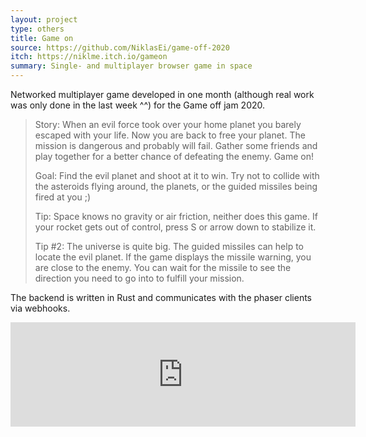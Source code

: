 ```yaml
---
layout: project
type: others
title: Game on
source: https://github.com/NiklasEi/game-off-2020
itch: https://niklme.itch.io/gameon
summary: Single- and multiplayer browser game in space
---
```


Networked multiplayer game developed in one month (although real work was only done in the last week ^^) for the Game off jam 2020.

> Story: When an evil force took over your home planet you barely escaped with your life. Now you are back to free your planet. The mission is dangerous and probably will fail. Gather some friends and play together for a better chance of defeating the enemy. Game on!
>  
> Goal: Find the evil planet and shoot at it to win. Try not to collide with the asteroids flying around, the planets, or the guided missiles being fired at you ;)
>  
> Tip: Space knows no gravity or air friction, neither does this game. If your rocket gets out of control, press S or arrow down to stabilize it.
> 
> Tip #2: The universe is quite big. The guided missiles can help to locate the evil planet. If the game displays the missile warning, you are close to the enemy. You can wait for the missile to see the direction you need to go into to fulfill your mission.

The backend is written in Rust and communicates with the phaser clients via webhooks.

<iframe src="https://itch.io/embed/835567?dark=true" width="552" height="167" frameborder="0"><a href="https://niklme.itch.io/gameon">Game on by Nikl, M1nd0fRafa3l, jennifervphan</a></iframe>
